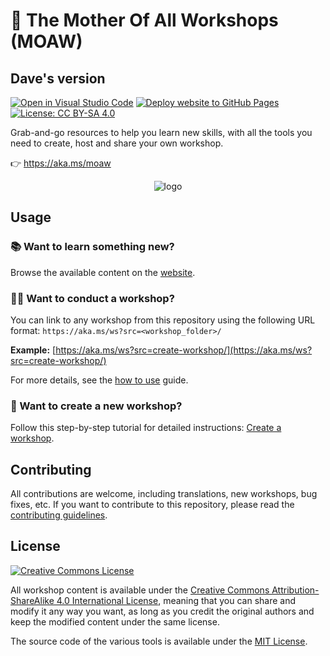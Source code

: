 # 🌳 The Mother Of All Workshops (MOAW)

## Dave's version

[![Open in Visual Studio Code](https://img.shields.io/static/v1?logo=visualstudiocode&label=&message=Open%20in%20VS%20Code&labelColor=2c2c32&color=007acc&logoColor=007acc)](https://github.dev/microsoft/moaw)
[![Deploy website to GitHub Pages](https://github.com/microsoft/moaw/actions/workflows/deploy.yml/badge.svg)](https://github.com/microsoft/moaw/actions/workflows/deploy.yml)
[![License: CC BY-SA 4.0](https://img.shields.io/badge/License-CC%20BY--SA-222.svg)](https://creativecommons.org/licenses/by-sa/4.0/)

Grab-and-go resources to help you learn new skills, with all the tools you need to create, host and share your own workshop.

👉 https://aka.ms/moaw

<div align="center">
  <img src="https://user-images.githubusercontent.com/593151/185623023-1175ab1f-9f55-461c-884f-9ed9723edaf3.jpg" alt="logo" />
</div>

## Usage

### 📚 Want to learn something new?

Browse the available content on the [website](https://aka.ms/moaw/catalog).

### 👩‍🏫 Want to conduct a workshop?

You can link to any workshop from this repository using the following URL format:
`https://aka.ms/ws?src=<workshop_folder>/`

**Example:** [https://aka.ms/ws?src=create-workshop/](https://aka.ms/ws?src=create-workshop/)

For more details, see the [how to use](HOW_TO_USE.md#-conduct-a-workshop) guide.

### 🚀 Want to create a new workshop?

Follow this step-by-step tutorial for detailed instructions: [Create a workshop](https://microsoft.github.io/moaw/workshop/create-workshop/).

## Contributing

All contributions are welcome, including translations, new workshops, bug fixes, etc.
If you want to contribute to this repository, please read the [contributing guidelines](CONTRIBUTING.md).

## License

[![Creative Commons License](https://i.creativecommons.org/l/by-sa/4.0/88x31.png)](http://creativecommons.org/licenses/by-sa/4.0/)

All workshop content is available under the [Creative Commons Attribution-ShareAlike 4.0 International License](http://creativecommons.org/licenses/by-sa/4.0/), meaning that you can share and modify it any way you want, as long as you credit the original authors and keep the modified content under the same license.

The source code of the various tools is available under the [MIT License](packages/website/LICENSE).
